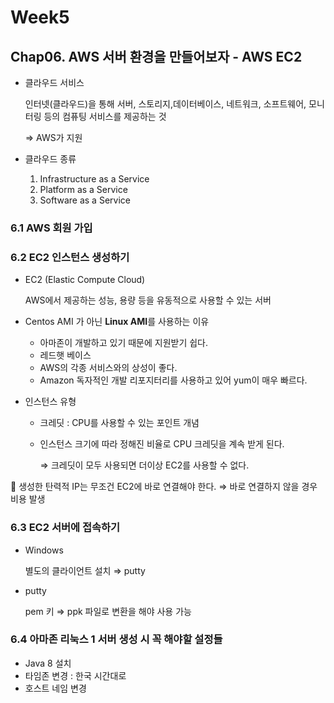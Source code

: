 # Week5

## Chap06. AWS 서버 환경을 만들어보자 - AWS EC2

- 클라우드 서비스
    
    인터넷(클라우드)을 통해 서버, 스토리지,데이터베이스, 네트워크, 소프트웨어, 모니터링 등의 컴퓨팅 서비스를 제공하는 것
    
    ⇒ AWS가 지원
    
- 클라우드 종류
    1. Infrastructure as a Service
    2. Platform as a Service
    3. Software as a Service

### 6.1 AWS 회원 가입

### 6.2 EC2 인스턴스 생성하기

- EC2 (Elastic Compute Cloud)
    
    AWS에서 제공하는 성능, 용량 등을 유동적으로 사용할 수 있는 서버
    
- Centos AMI 가 아닌 **Linux AMI**를 사용하는 이유
    - 아마존이 개발하고 있기 때문에 지원받기 쉽다.
    - 레드햇 베이스
    - AWS의 각종 서비스와의 상성이 좋다.
    - Amazon 독자적인 개발 리포지터리를 사용하고 있어 yum이 매우 빠르다.
- 인스턴스 유형
    - 크레딧 : CPU를 사용할 수 있는 포인트 개념
    - 인스턴스 크기에 따라 정해진 비율로 CPU 크레딧을 계속 받게 된다.
        
        ⇒ 크레딧이 모두 사용되면 더이상 EC2를 사용할 수 없다.
        

<aside>
🌟 생성한 탄력적 IP는 무조건 EC2에 바로 연결해야 한다.
⇒ 바로 연결하지 않을 경우 비용 발생

</aside>

### 6.3 EC2 서버에 접속하기

- Windows
    
    별도의 클라이언트 설치 ⇒ putty
    
- putty
    
    pem 키 ⇒ ppk 파일로 변환을 해야 사용 가능
    

### 6.4 아마존 리눅스 1 서버 생성 시 꼭 해야할 설정들

- Java 8 설치
- 타임존 변경 : 한국 시간대로
- 호스트 네임 변경
